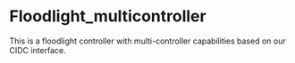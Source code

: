 # Floodlight_multicontroller
This is a floodlight controller with multi-controller capabilities based on our CIDC interface.
